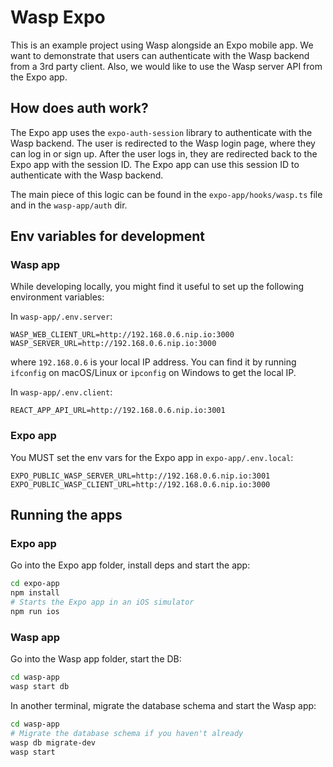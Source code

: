 # Wasp Expo

This is an example project using Wasp alongside an Expo mobile app. We want to demonstrate that users
can authenticate with the Wasp backend from a 3rd party client. Also, we would like to use the Wasp server
API from the Expo app.

## How does auth work?

The Expo app uses the `expo-auth-session` library to authenticate with the Wasp backend.
The user is redirected to the Wasp login page, where they can log in or sign up.
After the user logs in, they are redirected back to the Expo app with the session ID. The Expo app can use this session ID to authenticate with the Wasp backend.

The main piece of this logic can be found in the `expo-app/hooks/wasp.ts` file and in the `wasp-app/auth` dir.

## Env variables for development

### Wasp app

While developing locally, you might find it useful to set up the following environment variables:

In `wasp-app/.env.server`:

```
WASP_WEB_CLIENT_URL=http://192.168.0.6.nip.io:3000
WASP_SERVER_URL=http://192.168.0.6.nip.io:3000
```

where `192.168.0.6` is your local IP address. You can find it by running `ifconfig` on macOS/Linux or `ipconfig` on Windows to get the local IP.

In `wasp-app/.env.client`:

```
REACT_APP_API_URL=http://192.168.0.6.nip.io:3001
```

### Expo app

You MUST set the env vars for the Expo app in `expo-app/.env.local`:

```
EXPO_PUBLIC_WASP_SERVER_URL=http://192.168.0.6.nip.io:3001
EXPO_PUBLIC_WASP_CLIENT_URL=http://192.168.0.6.nip.io:3000
```

## Running the apps

### Expo app

Go into the Expo app folder, install deps and start the app:

```bash
cd expo-app
npm install
# Starts the Expo app in an iOS simulator
npm run ios
```

### Wasp app

Go into the Wasp app folder, start the DB:

```bash
cd wasp-app
wasp start db
```

In another terminal, migrate the database schema and start the Wasp app:

```bash
cd wasp-app
# Migrate the database schema if you haven't already
wasp db migrate-dev
wasp start
```
